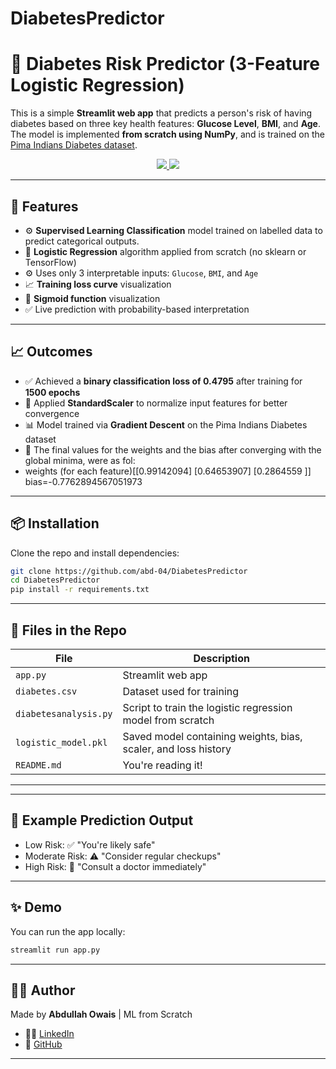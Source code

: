 # DiabetesPredictor


# 🧪 Diabetes Risk Predictor (3-Feature Logistic Regression)

This is a simple **Streamlit web app** that predicts a person's risk of having diabetes based on three key health features: **Glucose Level**, **BMI**, and **Age**. The model is implemented **from scratch using NumPy**, and is trained on the [Pima Indians Diabetes dataset](https://www.kaggle.com/datasets/uciml/pima-indians-diabetes-database).

<div align="center">
    <a href="https://www.linkedin.com/in/abdullah-owais-23750920b" target="_blank">
        <img src="https://img.shields.io/badge/-LinkedIn-blue?logo=linkedin&style=flat-square">
    </a>
    <a href="https://github.com/abd-04" target="_blank">
        <img src="https://img.shields.io/badge/-GitHub-black?logo=github&style=flat-square">
    </a>
</div>

---

## 🚀 Features

* ⚙️ **Supervised Learning Classification** model trained on labelled data to predict categorical outputs.
* 🔢 **Logistic Regression** algorithm applied from scratch (no sklearn or TensorFlow)
* ⚙️ Uses only 3 interpretable inputs: `Glucose`, `BMI`, and `Age`
* 📈 **Training loss curve** visualization
* 🧠 **Sigmoid function** visualization
* ✅ Live prediction with probability-based interpretation
  

---

## 📈 Outcomes

- ✅ Achieved a **binary classification loss of 0.4795** after training for **1500 epochs**  
- 🔁 Applied **StandardScaler** to normalize input features for better convergence  
- 📊 Model trained via **Gradient Descent** on the Pima Indians Diabetes dataset  
- 🧠 The final values for the weights and the bias after converging with the global minima, were as fol:
- weights (for each feature)[[0.99142094]
 [0.64653907]
 [0.2864559 ]]
bias=-0.7762894567051973


---

## 📦 Installation

Clone the repo and install dependencies:

```bash
git clone https://github.com/abd-04/DiabetesPredictor
cd DiabetesPredictor
pip install -r requirements.txt
```

---

## 📁 Files in the Repo

| File                 | Description                                                    |
| -------------------- | -------------------------------------------------------------- |
| `app.py`             | Streamlit web app                                              |
| `diabetes.csv`       | Dataset used for training                                      |
| `diabetesanalysis.py`| Script to train the logistic regression model from scratch     |
| `logistic_model.pkl` | Saved model containing weights, bias, scaler, and loss history |
| `README.md`          | You're reading it!                                             |

---

---


## 🔮 Example Prediction Output

* Low Risk: ✅ "You're likely safe"
* Moderate Risk: ⚠️ "Consider regular checkups"
* High Risk: 🚨 "Consult a doctor immediately"

---

## ✨ Demo

You can run the app locally:

```bash
streamlit run app.py
```

    
---

## 👨‍💻 Author

Made by **Abdullah Owais** | ML from Scratch

* 🧑‍💼 [LinkedIn](https://www.linkedin.com/in/abdullah-owais-23750920b)
* 🐙 [GitHub](https://github.com/abd-04)

---


